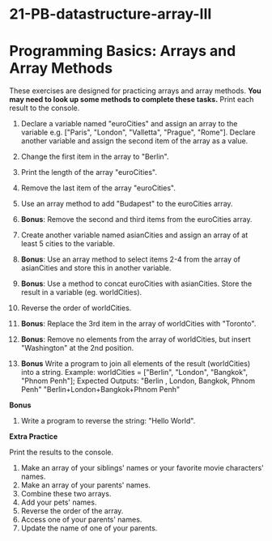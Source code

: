 # 21-PB-datastructure-array-III

# Programming Basics: Arrays and Array Methods

These exercises are designed for practicing arrays and array methods. **You may need to look up some methods to complete these tasks.** Print each result to the console.

1. Declare a variable named "euroCities" and assign an array to the variable e.g. ["Paris", "London", "Valletta", "Prague", "Rome"]. Declare another variable and assign the second item of the array as a value.

2. Change the first item in the array to "Berlin".

3. Print the length of the array "euroCities".

4. Remove the last item of the array "euroCities".

5. Use an array method to add "Budapest" to the euroCities array.

6. **Bonus**: Remove the second and third items from the euroCities array.

7. Create another variable named asianCities and assign an array of at least 5 cities to the variable.

8. **Bonus**: Use an array method to select items 2-4 from the array of asianCities and store this in another variable.

9. **Bonus**: Use a method to concat euroCities with asianCities. Store the result in a variable (eg. worldCities).

10. Reverse the order of worldCities.

11. **Bonus**: Replace the 3rd item in the array of worldCities with "Toronto".

12. **Bonus**: Remove no elements from the array of worldCities, but insert "Washington" at the 2nd position.

13. **Bonus** Write a program to join all elements of the result (worldCities) into a string.
    Example: worldCities = ["Berlin", "London", "Bangkok", "Phnom Penh"];
    Expected Outputs:
    "Berlin , London, Bangkok, Phnom Penh"
    "Berlin+London+Bangkok+Phnom Penh"

**Bonus**

1. Write a program to reverse the string: "Hello World".

**Extra Practice**

Print the results to the console.

1. Make an array of your siblings' names or your favorite movie characters' names.
2. Make an array of your parents' names.
3. Combine these two arrays.
4. Add your pets' names.
5. Reverse the order of the array.
6. Access one of your parents' names.
7. Update the name of one of your parents.